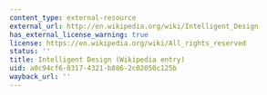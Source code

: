 ```yaml
---
content_type: external-resource
external_url: http://en.wikipedia.org/wiki/Intelligent_Design
has_external_license_warning: true
license: https://en.wikipedia.org/wiki/All_rights_reserved
status: ''
title: Intelligent Design (Wikipedia entry)
uid: a0c94cf6-0317-4321-b886-2c02050c125b
wayback_url: ''
---
```

